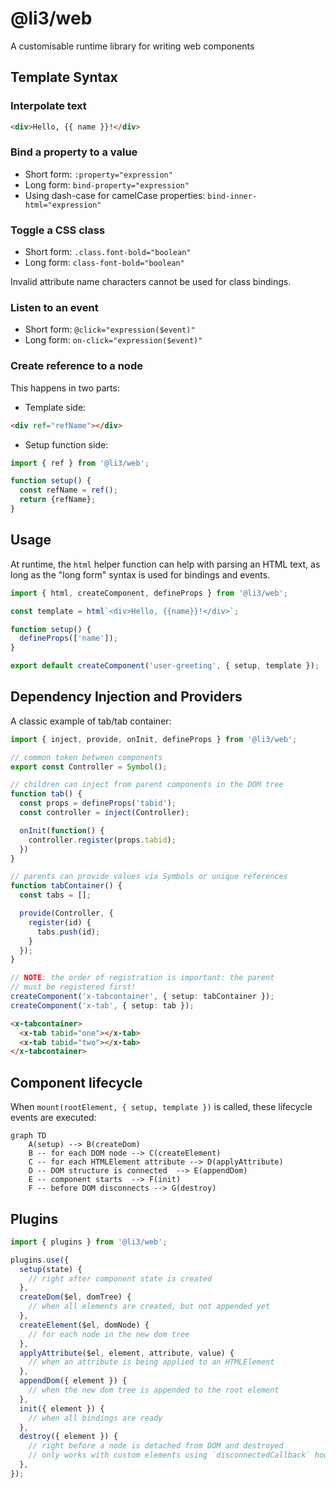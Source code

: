 # @li3/web

A customisable runtime library for writing web components

## Template Syntax

### Interpolate text

```html
<div>Hello, {{ name }}!</div>
```

### Bind a property to a value

- Short form: `:property="expression"`
- Long form: `bind-property="expression"`
- Using dash-case for camelCase properties: `bind-inner-html="expression"`

### Toggle a CSS class

- Short form: `.class.font-bold="boolean"`
- Long form: `class-font-bold="boolean"`

Invalid attribute name characters cannot be used for class bindings.

### Listen to an event

- Short form: `@click="expression($event)"`
- Long form: `on-click="expression($event)"`

### Create reference to a node

This happens in two parts:

- Template side:

```html
<div ref="refName"></div>
```

- Setup function side:

```js
import { ref } from '@li3/web';

function setup() {
  const refName = ref();
  return {refName};
}
```

## Usage

At runtime, the `html` helper function can help with parsing an HTML text, as long as the "long form" syntax is used for bindings and events.

```ts
import { html, createComponent, defineProps } from '@li3/web';

const template = html`<div>Hello, {{name}}!</div>`;

function setup() {
  defineProps(['name']);
}

export default createComponent('user-greeting', { setup, template });
```

## Dependency Injection and Providers

A classic example of tab/tab container:

```ts
import { inject, provide, onInit, defineProps } from '@li3/web';

// common token between components
export const Controller = Symbol();

// children can inject from parent components in the DOM tree
function tab() {
  const props = defineProps('tabid');
  const controller = inject(Controller);

  onInit(function() {
    controller.register(props.tabid);
  })
}

// parents can provide values via Symbols or unique references
function tabContainer() {
  const tabs = [];

  provide(Controller, {
    register(id) {
      tabs.push(id);
    }
  });
}

// NOTE: the order of registration is important: the parent
// must be registered first!
createComponent('x-tabcontainer', { setup: tabContainer });
createComponent('x-tab', { setup: tab });

```

```html
<x-tabcontainer>
  <x-tab tabid="one"></x-tab>
  <x-tab tabid="two"></x-tab>
</x-tabcontainer>
```

## Component lifecycle

When `mount(rootElement, { setup, template })` is called, these lifecycle events are executed:

```mermaid
graph TD
    A(setup) --> B(createDom)
    B -- for each DOM node --> C(createElement)
    C -- for each HTMLElement attribute --> D(applyAttribute)
    D -- DOM structure is connected  --> E(appendDom)
    E -- component starts  --> F(init)
    F -- before DOM disconnects --> G(destroy)
```

## Plugins

```js
import { plugins } from '@li3/web';

plugins.use({
  setup(state) {
    // right after component state is created
  },
  createDom($el, domTree) {
    // when all elements are created, but not appended yet
  },
  createElement($el, domNode) {
    // for each node in the new dom tree
  },
  applyAttribute($el, element, attribute, value) {
    // when an attribute is being applied to an HTMLElement
  },
  appendDom({ element }) {
    // when the new dom tree is appended to the root element
  },
  init({ element }) {
    // when all bindings are ready
  },
  destroy({ element }) {
    // right before a node is detached from DOM and destroyed
    // only works with custom elements using `disconnectedCallback` hook
  },
});

```
